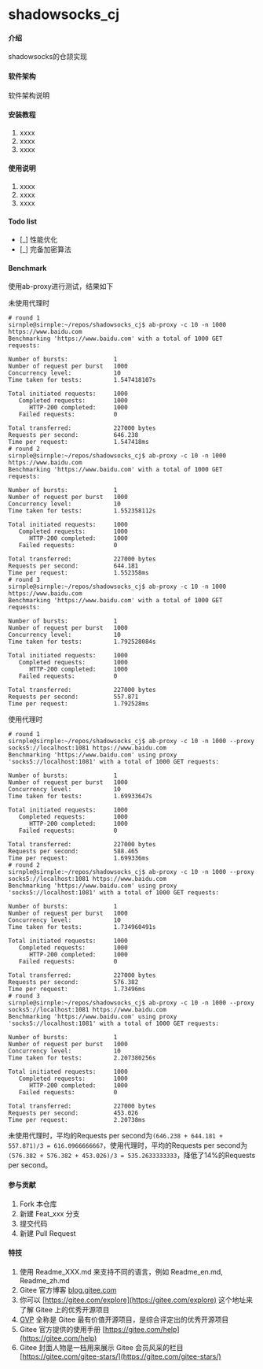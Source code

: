 # shadowsocks_cj

#### 介绍
shadowsocks的仓颉实现

#### 软件架构
软件架构说明

#### 安装教程

1.  xxxx
2.  xxxx
3.  xxxx

#### 使用说明

1.  xxxx
2.  xxxx
3.  xxxx

#### Todo list

- [_] 性能优化
- [_] 完备加密算法

#### Benchmark

使用ab-proxy进行测试，结果如下

未使用代理时
```shell
# round 1
sirnple@sirnple:~/repos/shadowsocks_cj$ ab-proxy -c 10 -n 1000 https://www.baidu.com
Benchmarking 'https://www.baidu.com' with a total of 1000 GET requests:

Number of bursts:             1                                  
Number of request per burst   1000
Concurrency level:            10
Time taken for tests:         1.547418107s

Total initiated requests:     1000
   Completed requests:        1000
      HTTP-200 completed:     1000
   Failed requests:           0

Total transferred:            227000 bytes
Requests per second:          646.238
Time per request:             1.547418ms
# round 2
sirnple@sirnple:~/repos/shadowsocks_cj$ ab-proxy -c 10 -n 1000 https://www.baidu.com
Benchmarking 'https://www.baidu.com' with a total of 1000 GET requests:

Number of bursts:             1                                  
Number of request per burst   1000
Concurrency level:            10
Time taken for tests:         1.552358112s

Total initiated requests:     1000
   Completed requests:        1000
      HTTP-200 completed:     1000
   Failed requests:           0

Total transferred:            227000 bytes
Requests per second:          644.181
Time per request:             1.552358ms
# round 3
sirnple@sirnple:~/repos/shadowsocks_cj$ ab-proxy -c 10 -n 1000 https://www.baidu.com
Benchmarking 'https://www.baidu.com' with a total of 1000 GET requests:

Number of bursts:             1                                   
Number of request per burst   1000
Concurrency level:            10
Time taken for tests:         1.792528084s

Total initiated requests:     1000
   Completed requests:        1000
      HTTP-200 completed:     1000
   Failed requests:           0

Total transferred:            227000 bytes
Requests per second:          557.871
Time per request:             1.792528ms
```

使用代理时
```shell
# round 1
sirnple@sirnple:~/repos/shadowsocks_cj$ ab-proxy -c 10 -n 1000 --proxy socks5://localhost:1081 https://www.baidu.com
Benchmarking 'https://www.baidu.com' using proxy 'socks5://localhost:1081' with a total of 1000 GET requests:

Number of bursts:             1                                   
Number of request per burst   1000
Concurrency level:            10
Time taken for tests:         1.69933647s

Total initiated requests:     1000
   Completed requests:        1000
      HTTP-200 completed:     1000
   Failed requests:           0

Total transferred:            227000 bytes
Requests per second:          588.465
Time per request:             1.699336ms
# round 2
sirnple@sirnple:~/repos/shadowsocks_cj$ ab-proxy -c 10 -n 1000 --proxy socks5://localhost:1081 https://www.baidu.com
Benchmarking 'https://www.baidu.com' using proxy 'socks5://localhost:1081' with a total of 1000 GET requests:

Number of bursts:             1                                   
Number of request per burst   1000
Concurrency level:            10
Time taken for tests:         1.734960491s

Total initiated requests:     1000
   Completed requests:        1000
      HTTP-200 completed:     1000
   Failed requests:           0

Total transferred:            227000 bytes
Requests per second:          576.382
Time per request:             1.73496ms
# round 3
sirnple@sirnple:~/repos/shadowsocks_cj$ ab-proxy -c 10 -n 1000 --proxy socks5://localhost:1081 https://www.baidu.com
Benchmarking 'https://www.baidu.com' using proxy 'socks5://localhost:1081' with a total of 1000 GET requests:

Number of bursts:             1                                   
Number of request per burst   1000
Concurrency level:            10
Time taken for tests:         2.207380256s

Total initiated requests:     1000
   Completed requests:        1000
      HTTP-200 completed:     1000
   Failed requests:           0

Total transferred:            227000 bytes
Requests per second:          453.026
Time per request:             2.20738ms
```

未使用代理时，平均的Requests per second为`(646.238 + 644.181 + 557.871)/3 = 616.0966666667`，使用代理时，平均的Requests per second为`(576.382 + 576.382 + 453.026)/3 = 535.2633333333`，降低了14%的Requests per second。

#### 参与贡献

1.  Fork 本仓库
2.  新建 Feat_xxx 分支
3.  提交代码
4.  新建 Pull Request


#### 特技

1.  使用 Readme\_XXX.md 来支持不同的语言，例如 Readme\_en.md, Readme\_zh.md
2.  Gitee 官方博客 [blog.gitee.com](https://blog.gitee.com)
3.  你可以 [https://gitee.com/explore](https://gitee.com/explore) 这个地址来了解 Gitee 上的优秀开源项目
4.  [GVP](https://gitee.com/gvp) 全称是 Gitee 最有价值开源项目，是综合评定出的优秀开源项目
5.  Gitee 官方提供的使用手册 [https://gitee.com/help](https://gitee.com/help)
6.  Gitee 封面人物是一档用来展示 Gitee 会员风采的栏目 [https://gitee.com/gitee-stars/](https://gitee.com/gitee-stars/)

